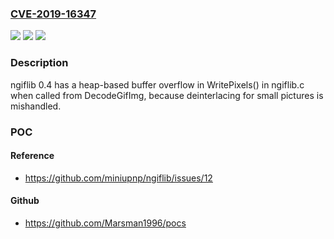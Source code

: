 ### [CVE-2019-16347](https://cve.mitre.org/cgi-bin/cvename.cgi?name=CVE-2019-16347)
![](https://img.shields.io/static/v1?label=Product&message=n%2Fa&color=blue)
![](https://img.shields.io/static/v1?label=Version&message=n%2Fa&color=blue)
![](https://img.shields.io/static/v1?label=Vulnerability&message=n%2Fa&color=brighgreen)

### Description

ngiflib 0.4 has a heap-based buffer overflow in WritePixels() in ngiflib.c when called from DecodeGifImg, because deinterlacing for small pictures is mishandled.

### POC

#### Reference
- https://github.com/miniupnp/ngiflib/issues/12

#### Github
- https://github.com/Marsman1996/pocs

